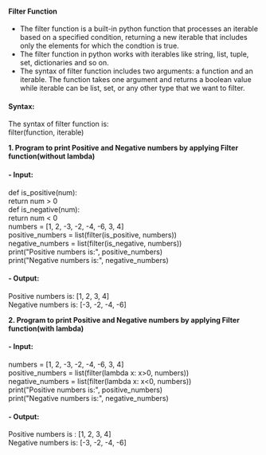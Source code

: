 #### Filter Function

- The filter function is a built-in python function that processes an iterable based on a specified condition, returning a new iterable that includes only the elements for which the condtion is true. <br>
- The filter function in python works with iterables like string, list, tuple, set, dictionaries and so on.<br>
- The syntax of filter function includes two arguments: a function and an iterable. The function takes one argument and returns a boolean value while iterable can be list, set, or any other type that we want to filter.<br>


#### Syntax:
The syntax of filter function is:<br>
filter(function, iterable)

<b>1. Program to print Positive and Negative numbers by applying Filter function(without lambda)</b><br>
#### - Input:<br>
def is_positive(num):<br>
  return num > 0<br>
def is_negative(num):<br>
  return num < 0<br>
numbers = [1, 2, -3, -2, -4, -6, 3, 4]<br>
positive_numbers = list(filter(is_positive, numbers))<br>
negative_numbers = list(filter(is_negative, numbers))<br>
print("Positive numbers is:", positive_numbers)<br>
print("Negative numbers is:", negative_numbers)<br>
#### - Output:<br>
Positive numbers is: [1, 2, 3, 4]<br>
Negative numbers is: [-3, -2, -4, -6]

<b>2. Program to print Positive and Negative numbers by applying Filter function(with lambda)</b><br>
#### - Input:<br>
numbers = [1, 2, -3, -2, -4, -6, 3, 4]<br>
positive_numbers = list(filter(lambda x: x>0, numbers))<br>
negative_numbers = list(filter(lambda x: x<0, numbers))<br>
print("Positive numbers is:", positive_numbers)<br>
print("Negative numbers is:", negative_numbers)<br>
#### - Output:<br>
Positive numbers is : [1, 2, 3, 4]<br>
Negative numbers is: [-3, -2, -4, -6]
